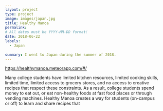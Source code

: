 ```yaml
---
layout: project
type: project
image: images/japan.jpg
title: Healthy Manoa 
permalink: 
# All dates must be YYYY-MM-DD format!
date: 2018-06-22
labels:
  - Japan
 
summary: I went to Japan during the summer of 2018.
---
```


https://healthymanoa.meteorapp.com/#/

Many college students have limited kitchen resources, limited cooking skills, limited time, limited access to grocery stores, and no access to creative recipes that respect these constraints. As a result, college students spend money to eat out, or eat non-healthy foods at fast food places or through vending machines. Healthy Manoa creates a way for students (on-campus or off) to learn and share recipes that

